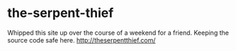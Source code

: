 the-serpent-thief
=================

Whipped this site up over the course of a weekend for a friend. Keeping the source code safe here. http://theserpentthief.com/
